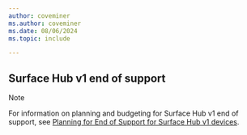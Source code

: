 ```yaml
---
author: coveminer    
ms.author: coveminer
ms.date: 08/06/2024
ms.topic: include

---
```


## Surface Hub v1 end of support

> [!NOTE]
> For information on planning and budgeting for Surface Hub v1 end of support, see [Planning for End of Support for Surface Hub v1 devices](surface-hub-v1-plan-eos.md).